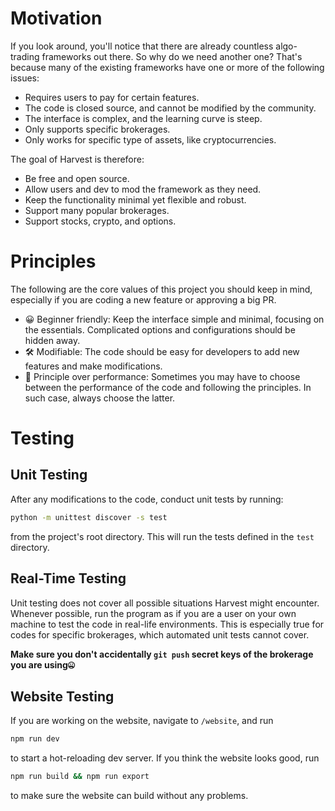 # Motivation
If you look around, you'll notice that there are already countless algo-trading frameworks out there. So why do we need another one? That's because many of the existing frameworks have one or more of the following issues:
- Requires users to pay for certain features.
- The code is closed source, and cannot be modified by the community.
- The interface is complex, and the learning curve is steep.
- Only supports specific brokerages.
- Only works for specific type of assets, like cryptocurrencies. 

The goal of Harvest is therefore:
- Be free and open source.
- Allow users and dev to mod the framework as they need. 
- Keep the functionality minimal yet flexible and robust. 
- Support many popular brokerages.
- Support stocks, crypto, and options.

# Principles
The following are the core values of this project you should keep in mind, especially if you are coding a new feature or approving a big PR. 

- 😀 Beginner friendly: Keep the interface simple and minimal, focusing on the essentials. Complicated options and configurations should be hidden away. 
- 🛠️ Modifiable: The code should be easy for developers to add new features and make modifications. 
- 📜 Principle over performance: Sometimes you may have to choose between the performance of the code and following the principles. In such case, always choose the latter. 


# Testing
## Unit Testing
After any modifications to the code, conduct unit tests by running:
```bash
python -m unittest discover -s test
```
from the project's root directory. This will run the tests defined in the `test` directory.

## Real-Time Testing
Unit testing does not cover all possible situations Harvest might encounter. Whenever possible, run the program as if you are a user on your own machine to test the code in real-life environments. This is especially true for codes for specific brokerages, which automated unit tests cannot cover.   

**Make sure you don't accidentally `git push` secret keys of the brokerage you are using🤐**

## Website Testing
If you are working on the website, navigate to `/website`, and run 
```bash
npm run dev
``` 
to start a hot-reloading dev server. If you think the website looks good, run 
```bash
npm run build && npm run export
``` 
to make sure the website can build without any problems. 



